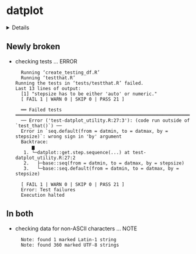 # datplot

<details>

* Version: 1.0.0
* GitHub: https://github.com/lsteinmann/datplot
* Source code: https://github.com/cran/datplot
* Date/Publication: 2021-03-04 10:00:05 UTC
* Number of recursive dependencies: 126

Run `revdepcheck::cloud_details(, "datplot")` for more info

</details>

## Newly broken

*   checking tests ... ERROR
    ```
      Running ‘create_testing_df.R’
      Running ‘testthat.R’
    Running the tests in ‘tests/testthat.R’ failed.
    Last 13 lines of output:
      [1] "stepsize has to be either 'auto' or numeric."
      [ FAIL 1 | WARN 0 | SKIP 0 | PASS 21 ]
      
      ══ Failed tests ════════════════════════════════════════════════════════════════
      ── Error ('test-datplot_utility.R:27:3'): (code run outside of `test_that()`) ──
      Error in `seq.default(from = datmin, to = datmax, by = stepsize)`: wrong sign in 'by' argument
      Backtrace:
          ▆
       1. └─datplot::get.step.sequence(...) at test-datplot_utility.R:27:2
       2.   ├─base::seq(from = datmin, to = datmax, by = stepsize)
       3.   └─base::seq.default(from = datmin, to = datmax, by = stepsize)
      
      [ FAIL 1 | WARN 0 | SKIP 0 | PASS 21 ]
      Error: Test failures
      Execution halted
    ```

## In both

*   checking data for non-ASCII characters ... NOTE
    ```
      Note: found 1 marked Latin-1 string
      Note: found 360 marked UTF-8 strings
    ```

